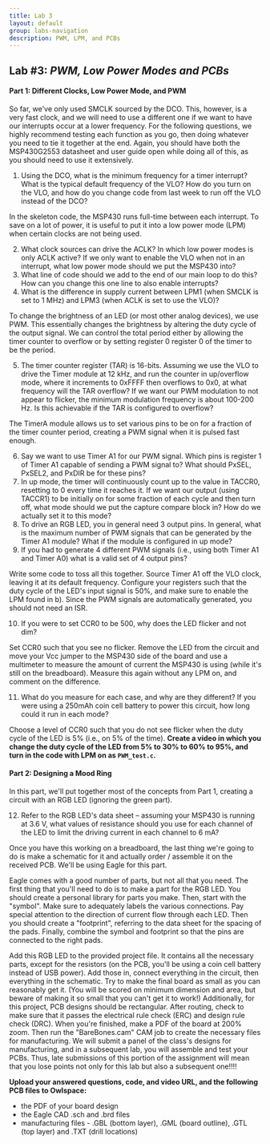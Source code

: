 ```yaml
---
title: Lab 3
layout: default
group: labs-navigation
description: PWM, LPM, and PCBs
---
```


## Lab #3: _PWM, Low Power Modes and PCBs_

#### Part 1: Different Clocks, Low Power Mode, and PWM

So far, we've only used SMCLK sourced by the DCO. This, however, is a very fast clock, and we
will need to use a different one if we want to have our interrupts occur at a lower frequency.
For the following questions, we highly recommend testing each function as you go, then doing
whatever you need to tie it together at the end. Again, you should have both the MSP430G2553
datasheet and user guide open while doing all of this, as you should need to use it
extensively.

<ol class="questions" start="1">
<li>Using the DCO, what is the minimum frequency for a timer interrupt? What is the typical
default frequency of the VLO? How do you turn on the VLO, and how do you change code from last
week to run off the VLO instead of the DCO?</li>
</ol>

In the skeleton code, the MSP430 runs full-time between each interrupt. To save on a lot of
power, it is useful to put it into a low power mode (LPM) when certain clocks are not being
used.

<ol class="questions" start="2">
<li> What clock sources can drive the ACLK? In which low power modes is only ACLK active? If
we only want to enable the VLO when not in an interrupt, what low power mode should we put the
MSP430 into?</li>
<li>What line of code should we add to the end of our main loop to do this? How can you change
this one line to also enable interrupts?</li>
<li>What is the difference in supply current between LPM1 (when SMCLK is set to 1 MHz) and LPM3
(when ACLK is set to use the VLO)?</li>
</ol>

To change the brightness of an LED (or most other analog devices), we use PWM. This essentially
changes the brightness by altering the duty cycle of the output signal. We can control the
total period either by allowing the timer counter to overflow or by setting register 0 register
0 of the timer to be the period.

<ol class="questions" start="5">
<li>The timer counter register (TAR) is 16-bits. Assuming we use the VLO to drive the Timer
module at 12 kHz, and run the counter in up/overflow mode, where it increments to 0xFFFF then
overflows to 0x0, at what frequency will the TAR overflow? If we want our PWM modulation to not
appear to flicker, the minimum modulation frequency is about 100-200 Hz. Is this achievable if
the TAR is configured to overflow?</li>
</ol>

The TimerA module allows us to set various pins to be on for a fraction of the timer counter
period, creating a PWM signal when it is pulsed fast enough.

<ol class="questions" start="6">
<li>Say we want to use Timer A1 for our PWM signal. Which pins is register 1 of Timer A1
capable of sending a PWM signal to? What should PxSEL, PxSEL2, and PxDIR be for these
pins?</li>
<li>In up mode, the timer will continuously count up to the value in TACCR0, resetting to 0
every time it reaches it. If we want our output (using TACCR1) to be initially on for some
fraction of each cycle and then turn off, what mode should we put the capture compare block in?
How do we actually set it to this mode?</li>
<li>To drive an RGB LED, you in general need 3 output pins. In general, what is the maximum
number of PWM signals that can be generated by the Timer A1 module? What if the module
is configured in up mode?</li>
<li>If you had to generate 4 different PWM signals (i.e., using both Timer A1 and Timer A0)
what is a valid set of 4 output pins?</li>
</ol>

Write some code to toss all this together. Source Timer A1 off the VLO clock, leaving it at its
default frequency. Configure your registers such that the duty cycle of the LED's input signal
is 50%, and make sure to enable the LPM found in b). Since the PWM signals are automatically
generated, you should not need an ISR.

<ol class="questions" start="10">
<li>If you were to set CCR0 to be 500, why does the LED flicker and not dim?</li>
</ol>

Set CCR0 such that you see no flicker. Remove the LED from the circuit and move your Vcc jumper
to the MSP430 side of the board and use a multimeter to measure the amount of current the
MSP430 is using (while it's still on the breadboard). Measure this again without any LPM on,
and comment on the difference.

<ol class="questions" start="11">
<li>What do you measure for each case, and why are they different? If you were using a 250mAh
coin cell battery to power this circuit, how long could it run in each mode?</li>
</ol>

Choose a level of CCR0 such that you do not see flicker when the duty cycle of the LED is 5%
(i.e., on 5% of the time). **Create a video in which you change the duty cycle of the LED from 5%
to 30% to 60% to 95%, and turn in the code with LPM on as `PWM_test.c`.**

#### Part 2: Designing a Mood Ring

In this part, we'll put together most of the concepts from Part 1, creating a circuit with an
RGB LED (ignoring the green part).

<ol class="questions" start="12">
<li>Refer to the RGB LED's data sheet – assuming your MSP430 is running at 3.6 V, what
values of resistance should you use for each channel of the LED to limit the driving current in
each channel to 6 mA?</li>
</ol>

Once you have this working on a breadboard, the last thing we're going to do is make a
schematic for it and actually order / assemble it on the received PCB. We'll be using Eagle for
this part.

Eagle comes with a good number of parts, but not all that you need. The first thing that you'll
need to do is to make a part for the RGB LED. You should create a personal library for parts
you make. Then, start with the "symbol". Make sure to adequately labels the various
connections. Pay special attention to the direction of current flow through each LED. Then you
should create a "footprint", referring to the data sheet for the spacing of the pads. Finally,
combine the symbol and footprint so that the pins are connected to the right pads.

Add this RGB LED to the provided project file. It contains all the necessary parts, except for
the resistors (on the PCB, you'll be using a coin cell battery instead of USB power). Add those
in, connect everything in the circuit, then everything in the schematic. Try to make the final
board as small as you can reasonably get it. (You will be scored on minimum dimension and area,
but beware of making it so small that you can't get it to work!) Additionally, for this
project, PCB designs should be rectangular. After routing, check to make sure that it passes
the electrical rule check (ERC) and design rule check (DRC). When you're finished, make a PDF
of the board at 200% zoom. Then run the "BareBones.cam" CAM job to create the
necessary files for manufacturing. We will submit a panel of the class's designs for
manufacturing, and in a subsequent lab, you will assemble and test your PCBs. Thus, late
submissions of this portion of the assignment will mean that you lose points not only for this
lab but also a subsequent one!!!!

**Upload your answered questions, code, and video URL, and the following PCB files to Owlspace:**

+ the PDF of your board design
+ the Eagle CAD .sch and .brd files
+ manufacturing files - .GBL (bottom layer), .GML (board outline), .GTL (top layer) and .TXT
(drill locations)

